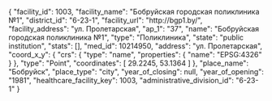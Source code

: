 {
    "facility_id": 1003,
    "facility_name": "Бобруйская городская поликлиника №1",
    "district_id": "6-23-1",
    "facility_url": "http:\/\/bgp1.by\/",
    "facility_address": "ул. Пролетарская",
    "ap_1": "37",
    "name": "Бобруйская городская поликлиника №1",
    "type": "Поликлиника",
    "state": "public institution",
    "stats": [],
    "med_id": 10214950,
    "address": "ул. Пролетарская",
    "coord_x_y": {
        "crs": {
            "type": "name",
            "properties": {
                "name": "EPSG:4326"
            }
        },
        "type": "Point",
        "coordinates": [
            29.2245,
            53.1364
        ]
    },
    "place_name": "Бобруйск",
    "place_type": "city",
    "year_of_closing": null,
    "year_of_opening": "1981",
    "healthcare_facility_key": 1003,
    "administrative_division_id": "6-23-1"
}